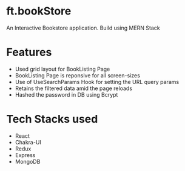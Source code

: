 # ft.bookStore
An Interactive Bookstore application. Build using MERN Stack

# Features
<ul>
    <li>Used grid layout for BookListing Page </li>
    <li>BookListing Page is reponsive for all screen-sizes</li>
    <li>Use of UseSearchParams Hook for setting the URL query params</li>
    <li>Retains the filtered data amid the page reloads</li>
    <li>Hashed the password in DB using Bcrypt</li>
</ul>

# Tech Stacks used
<ul>
    <li>React</li>
    <li>Chakra-UI</li>
    <li>Redux</li>
    <li>Express</li>
    <li>MongoDB</li>
</ul>
